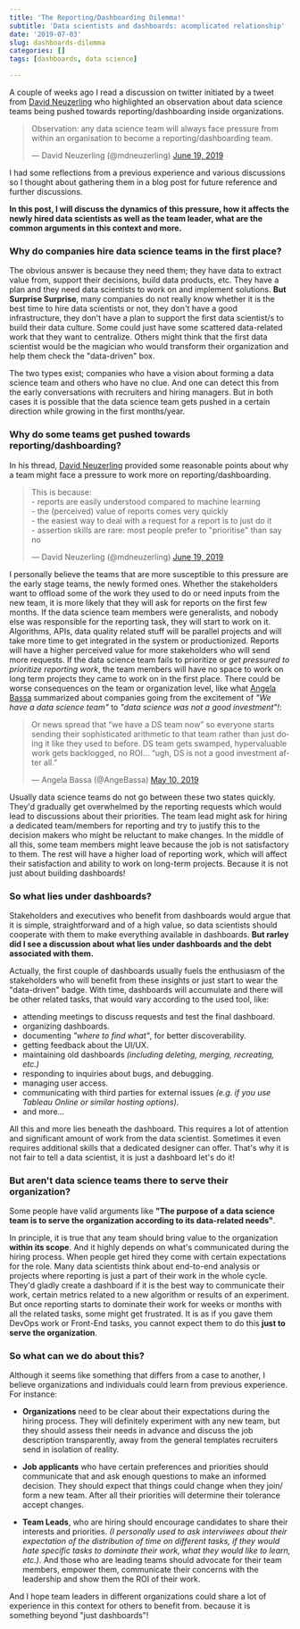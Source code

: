 ```yaml
---
title: 'The Reporting/Dashboarding Dilemma!'
subtitle: 'Data scientists and dashboards: acomplicated relationship'
date: '2019-07-03'
slug: dashboards-dilemma
categories: []
tags: [dashboards, data science]

---
```



A couple of weeks ago I read a discussion on twitter initiated by a tweet from [David Neuzerling](https://twitter.com/mdneuzerling) who highlighted an observation about data science teams being pushed towards reporting/dashboarding inside organizations. 

<blockquote class="twitter-tweet" data-lang="en"><p lang="en" dir="ltr">Observation: any data science team will always face pressure from within an organisation to become a reporting/dashboarding team.</p>&mdash; David Neuzerling (@mdneuzerling) <a href="https://twitter.com/mdneuzerling/status/1141202330349555713?ref_src=twsrc%5Etfw">June 19, 2019</a></blockquote>
<script async src="https://platform.twitter.com/widgets.js" charset="utf-8"></script>


I had some reflections from a previous experience and various discussions so I thought about gathering them in a blog post for future reference and further discussions. 

**In this post, I will discuss the dynamics of this pressure, how it affects the newly hired data scientists as well as the team leader, what are the common arguments in this context and more.**


### Why do companies hire data science teams in the first place?

The obvious answer is because they need them; they have data to extract value from, support their decisions, build data products, etc. They have a plan and they need data scientists to work on and implement solutions. **But Surprise Surprise**, many companies do not really know whether it is the best time to hire data scientists or not, they don't have a good infrastructure, they don't have a plan to support the first data scientist/s to build their data culture. Some could just have some scattered data-related work that they want to centralize. Others might think that the first data scientist would be the magician who would transform their organization and help them check the "data-driven" box. 

The two types exist; companies who have a vision about forming a data science team and others who have no clue. And one can detect this from the early conversations with recruiters and hiring managers. But in both cases it is possible that the data science team gets pushed in a certain direction while growing in the first months/year. 

### Why do some teams get pushed towards reporting/dashboarding?

In his thread, [David Neuzerling](https://twitter.com/mdneuzerling) provided some reasonable points about why a team might face a pressure to work more on reporting/dashboarding.

<blockquote class="twitter-tweet" data-conversation="none" data-lang="en"><p lang="en" dir="ltr">This is because:<br>- reports are easily understood compared to machine learning<br>- the (perceived) value of reports comes very quickly<br>- the easiest way to deal with a request for a report is to just do it<br>- assertion skills are rare: most people prefer to &quot;prioritise&quot; than say no</p>&mdash; David Neuzerling (@mdneuzerling) <a href="https://twitter.com/mdneuzerling/status/1141202357390196736?ref_src=twsrc%5Etfw">June 19, 2019</a></blockquote>
<script async src="https://platform.twitter.com/widgets.js" charset="utf-8"></script>

I personally believe the teams that are more susceptible to this pressure are the early stage teams, the newly formed ones. Whether the stakeholders want to offload some of the work they used to do or need inputs from the new team, it is more likely that they will ask for reports on the first few months. If the data science team members were generalists, and nobody else was responsible for the reporting task, they will start to work on it. Algorithms, APIs, data quality related stuff will be parallel projects and will take more time to get integrated in the system or productionized. Reports will have a higher perceived value for more stakeholders who will send more requests. If the data science team fails to prioritize or *get pressured to prioritize reporting work*, the team members will have no space to work on long term projects they came to work on in the first place. There could be worse consequences on the team or organization level, like what [Angela Bassa](https://twitter.com/AngeBassa) summarized about companies going from the excitement of *"We have a data science team"* to *"data science was not a good investment"!*:

<blockquote class="twitter-tweet" data-conversation="none" data-lang="en"><p lang="en" dir="ltr">Or news spread that “we have a DS team now” so everyone starts sending their sophisticated arithmetic to that team rather than just doing it like they used to before. DS team gets swamped, hypervaluable work gets backlogged, no ROI... “ugh, DS is not a good investment after all.”</p>&mdash; Angela Bassa (@AngeBassa) <a href="https://twitter.com/AngeBassa/status/1126805365721640961?ref_src=twsrc%5Etfw">May 10, 2019</a></blockquote>
<script async src="https://platform.twitter.com/widgets.js" charset="utf-8"></script>


Usually data science teams do not go between these two states quickly. They'd gradually get overwhelmed by the reporting requests which would lead to discussions about their priorities. The team lead might ask for hiring a dedicated team/members for reporting and try to justify this to the decision makers who might be reluctant to make changes. In the middle of all this, some team members might leave because the job is not satisfactory to them. The rest will have a higher load of reporting work, which will affect their satisfaction and ability to work on long-term projects. Because it is not just about building dashboards!

### So what lies under dashboards?

Stakeholders and executives who benefit from dashboards would argue that it is simple, straightforward and of a high value, so data scientists should cooperate with them to make everything available in dashboards. **But rarley did I see a discussion about what lies under dashboards and the debt associated with them.** 

Actually, the first couple of dashboards usually fuels the enthusiasm of the stakeholders who will benefit from these insights or just start to wear the "data-driven" badge. With time, dashboards will accumulate and there will be other related tasks, that would vary according to the used tool, like:

- attending meetings to discuss requests and test the final dashboard.
- organizing dashboards.
- documenting *"where to find what"*, for better discoverability.
- getting feedback about the UI/UX.
- maintaining old dashboards *(including deleting, merging, recreating, etc.)*
- responding to inquiries about bugs, and debugging.
- managing user access.
- communicating with third parties for external issues *(e.g. if you use Tableau Online or similar hosting options)*.
- and more...

All this and more lies beneath the dashboard. This requires a lot of attention and significant amount of work from the data scientist. Sometimes it even requires additional skills that a dedicated designer can offer. That's why it is not fair to tell a data scientist, it is just a dashboard let's do it! 



### But aren't data science teams there to serve their organization?

Some people have valid arguments like **"The purpose of a data science team is to serve the organization according to its data-related needs"**.

In principle, it is true that any team should bring value to the organization **within its scope**. And it highly depends on what's communicated during the hiring process. When people get hired they come with certain expectations for the role. Many data scientists think about end-to-end analysis or projects where reporting is just a part of their work in the whole cycle. They'd gladly create a dashboard if it is the best way to communicate their work, certain metrics related to a new algorithm or results of an experiment. But once reporting starts to dominate their work for weeks or months with all the related tasks, some might get frustrated. It is as if you gave them DevOps work or Front-End tasks, you cannot expect them to do this **just to serve the organization**. 


### So what can we do about this?

Although it seems like something that differs from a case to another, I believe organizations and individuals could learn from previous experience. For instance:

- **Organizations** need to be clear about their expectations during the hiring process. They will definitely experiment with any new team, but they should assess their needs in advance and discuss the job description transparently, away from the general templates recruiters send in isolation of reality.

- **Job applicants** who have certain preferences and priorities should communicate that and ask enough questions to make an informed decision. They should expect that things could change when they join/ form a new team. After all their priorities will determine their tolerance accept changes.

- **Team Leads**, who are hiring should encourage candidates to share their interests and priorities. *(I personally used to ask interviwees about their expectation of the distribution of time on different tasks, if they would hate specific tasks to dominate their work, what they would like to learn, etc.)*. And those who are leading teams should advocate for their team members, empower them, communicate their concerns with the leadership and show them the ROI of their work.

And I hope team leaders in different organizations could share a lot of experience in this context for others to benefit from. because it is something beyond "just dashboards"!


